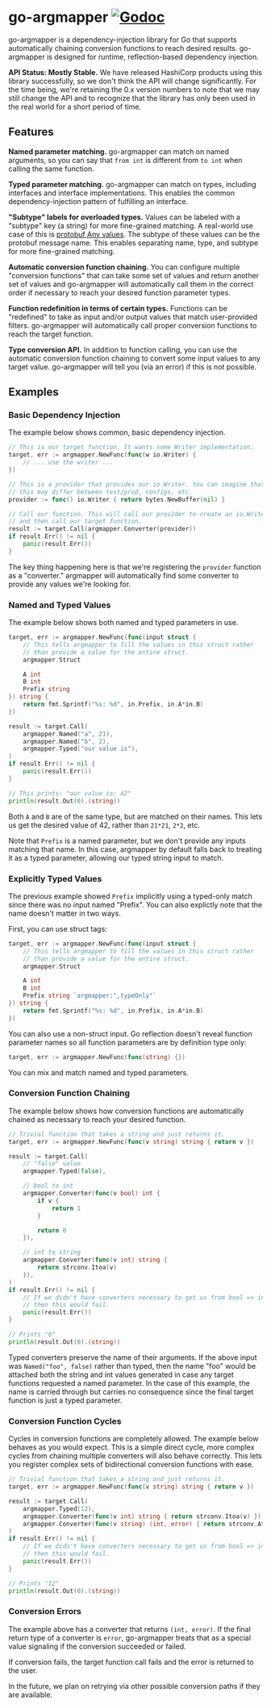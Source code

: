 # go-argmapper [![Godoc](https://godoc.org/github.com/hashicorp/go-argmapper?status.svg)](https://godoc.org/github.com/hashicorp/go-argmapper)

go-argmapper is a dependency-injection library for Go that supports
automatically chaining conversion functions to reach desired results.
go-argmapper is designed for runtime, reflection-based dependency injection.

**API Status: Mostly Stable.** We have released HashiCorp products using
this library successfully, so we don't think the API will change significantly.
For the time being, we're retaining the 0.x version numbers to note that we
may still change the API and to recognize that the library has only been
used in the real world for a short period of time.

## Features

**Named parameter matching.** go-argmapper can match on named arguments,
so you can say that `from int` is different from `to int` when calling
the same function.

**Typed parameter matching.** go-argmapper can match on types, including
interfaces and interface implementations. This enables the common
dependency-injection pattern of fulfilling an interface.

**"Subtype" labels for overloaded types.** Values can be labeled with a "subtype" key (a string)
for more fine-grained matching. A real-world use case of this is
[protobuf Any values](https://developers.google.com/protocol-buffers/docs/proto3#any).
The subtype of these values can be the protobuf message name. This enables
separating name, type, and subtype for more fine-grained matching.

**Automatic conversion function chaining.** You can configure multiple
"conversion functions" that can take some set of values and return another
set of values and go-argmapper will automatically call them in the correct
order if necessary to reach your desired function parameter types.

**Function redefinition in terms of certain types.** Functions can be
"redefined" to take as input and/or output values that match user-provided
filters. go-argmapper will automatically call proper conversion functions
to reach the target function.

**Type conversion API.** In addition to function calling, you can use the
automatic conversion function chaining to convert some input values to
any target value. go-argmapper will tell you (via an error) if this is not
possible.

## Examples

### Basic Dependency Injection

The example below shows common, basic dependency injection.

```go
// This is our target function. It wants some Writer implementation.
target, err := argmapper.NewFunc(func(w io.Writer) {
	// ... use the writer ...
})

// This is a provider that provides our io.Writer. You can imagine that
// this may differ between test/prod, configs, etc.
provider := func() io.Writer { return bytes.NewBuffer(nil) }

// Call our function. This will call our provider to create an io.Writer
// and then call our target function.
result := target.Call(argmapper.Converter(provider))
if result.Err() != nil {
	panic(result.Err())
}
```

The key thing happening here is that we're registering the `provider`
function as a "converter." argmapper will automatically find some converter
to provide any values we're looking for.

### Named and Typed Values

The example below shows both named and typed parameters in use.

```go
target, err := argmapper.NewFunc(func(input struct {
	// This tells argmapper to fill the values in this struct rather
	// than provide a value for the entire struct.
	argmapper.Struct

	A int
	B int
	Prefix string
}) string {
	return fmt.Sprintf("%s: %d", in.Prefix, in.A*in.B)
})

result := target.Call(
	argmapper.Named("a", 21),
	argmapper.Named("b", 2),
	argmapper.Typed("our value is"),
)
if result.Err() != nil {
	panic(result.Err())
}

// This prints: "our value is: 42"
println(result.Out(0).(string))
```

Both `A` and `B` are of the same type, but are matched on their names.
This lets us get the desired value of 42, rather than `21*21`, `2*2`, etc.

Note that `Prefix` is a named parameter, but we don't provide any
inputs matching that name. In this case, argmapper by default falls back
to treating it as a typed parameter, allowing our typed string input to
match.

### Explicitly Typed Values

The previous example showed `Prefix` implicitly using a typed-only
match since there was no input named "Prefix". You can also explictly
note that the name doesn't matter in two ways.

First, you can use struct tags:

```go
target, err := argmapper.NewFunc(func(input struct {
	// This tells argmapper to fill the values in this struct rather
	// than provide a value for the entire struct.
	argmapper.Struct

	A int
	B int
	Prefix string `argmapper:",typeOnly"`
}) string {
	return fmt.Sprintf("%s: %d", in.Prefix, in.A*in.B)
})
```

You can also use a non-struct input. Go reflection doesn't reveal
function parameter names so all function parameters are by definition
type only:

```go
target, err := argmapper.NewFunc(func(string) {})
```

You can mix and match named and typed parameters.

### Conversion Function Chaining

The example below shows how conversion functions are automatically
chained as necessary to reach your desired function.

```go
// Trivial function that takes a string and just returns it.
target, err := argmapper.NewFunc(func(v string) string { return v })

result := target.Call(
	// "false" value
	argmapper.Typed(false),

	// bool to int
	argmapper.Converter(func(v bool) int {
		if v {
			return 1
		}

		return 0
	}),

	// int to string
	argmapper.Converter(func(v int) string {
		return strconv.Itoa(v)
	}),
)
if result.Err() != nil {
	// If we didn't have converters necessary to get us from bool => int => string
	// then this would fail.
	panic(result.Err())
}

// Prints "0"
println(result.Out(0).(string))
```

Typed converters preserve the name of their arguments. If the above input
was `Named("foo", false)` rather than typed, then the name "foo" would
be attached both the string and int values generated in case any target
functions requested a named parameter. In the case of this example, the name
is carried through but carries no consequence since the final target
function is just a typed parameter.

### Conversion Function Cycles

Cycles in conversion functions are completely allowed. The example
below behaves as you would expect. This is a simple direct cycle, more complex
cycles from chaining multiple converters will also behave correctly. This
lets you register complex sets of bidirectional conversion functions with ease.

```go
// Trivial function that takes a string and just returns it.
target, err := argmapper.NewFunc(func(v string) string { return v })

result := target.Call(
	argmapper.Typed(12),
	argmapper.Converter(func(v int) string { return strconv.Itoa(v) }),
	argmapper.Converter(func(v string) (int, error) { return strconv.Atoi(v) }),
)
if result.Err() != nil {
	// If we didn't have converters necessary to get us from bool => int => string
	// then this would fail.
	panic(result.Err())
}

// Prints "12"
println(result.Out(0).(string))
```

### Conversion Errors

The example above has a converter that returns `(int, error)`. If the final
return type of a converter is `error`, go-argmapper treats that as a special
value signaling if the conversion succeeded or failed.

If conversion fails, the target function call fails and the error is returned
to the user.

In the future, we plan on retrying via other possible conversion paths
if they are available.
